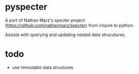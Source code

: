 # pyspecter

A port of Nathan Marz's specter project (https://github.com/nathanmarz/specter) from clojure to python.

Assists with querying and updating nested data strucutures.

# todo
- use immutable data structures
